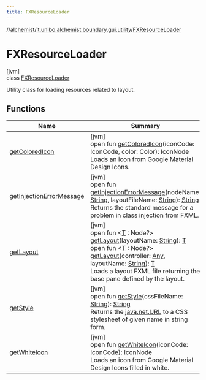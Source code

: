 ```yaml
---
title: FXResourceLoader
---
```

//[alchemist](../../../index.html)/[it.unibo.alchemist.boundary.gui.utility](../index.html)/[FXResourceLoader](index.html)



# FXResourceLoader



[jvm]\
class [FXResourceLoader](index.html)

Utility class for loading resources related to layout.



## Functions


| Name | Summary |
|---|---|
| [getColoredIcon](get-colored-icon.html) | [jvm]<br>open fun [getColoredIcon](get-colored-icon.html)(iconCode: IconCode, color: Color): IconNode<br>Loads an icon from Google Material Design Icons. |
| [getInjectionErrorMessage](get-injection-error-message.html) | [jvm]<br>open fun [getInjectionErrorMessage](get-injection-error-message.html)(nodeName: [String](https://docs.oracle.com/javase/8/docs/api/java/lang/String.html), layoutFileName: [String](https://docs.oracle.com/javase/8/docs/api/java/lang/String.html)): [String](https://docs.oracle.com/javase/8/docs/api/java/lang/String.html)<br>Returns the standard message for a problem in class injection from FXML. |
| [getLayout](get-layout.html) | [jvm]<br>open fun <[T](get-layout.html) : Node?> [getLayout](get-layout.html)(layoutName: [String](https://docs.oracle.com/javase/8/docs/api/java/lang/String.html)): [T](../../it.unibo.alchemist.boundary.gui.view.properties/-property-type-adapter/index.html)<br>open fun <[T](get-layout.html) : Node?> [getLayout](get-layout.html)(controller: [Any](https://kotlinlang.org/api/latest/jvm/stdlib/kotlin/-any/index.html), layoutName: [String](https://docs.oracle.com/javase/8/docs/api/java/lang/String.html)): [T](../../it.unibo.alchemist.boundary.gui.view.properties/-property-type-adapter/index.html)<br>Loads a layout FXML file returning the base pane defined by the layout. |
| [getStyle](get-style.html) | [jvm]<br>open fun [getStyle](get-style.html)(cssFileName: [String](https://docs.oracle.com/javase/8/docs/api/java/lang/String.html)): [String](https://docs.oracle.com/javase/8/docs/api/java/lang/String.html)<br>Returns the [java.net.URL](https://docs.oracle.com/javase/8/docs/api/java/net/URL.html) to a CSS stylesheet of given name in string form. |
| [getWhiteIcon](get-white-icon.html) | [jvm]<br>open fun [getWhiteIcon](get-white-icon.html)(iconCode: IconCode): IconNode<br>Loads an icon from Google Material Design Icons filled in white. |

